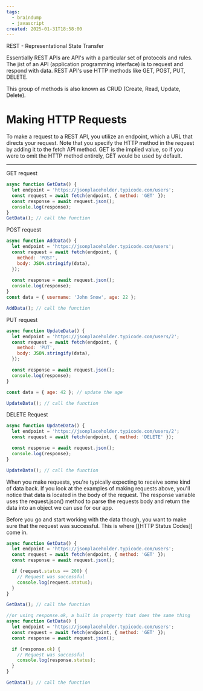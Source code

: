 ```yaml
---
tags:
  - braindump
  - javascript
created: 2025-01-31T18:58:00
---
```

REST - Representational State Transfer 

Essentially REST APIs are API's with a particular set of protocols and rules. The jist of an API (application programming interface) is to request and respond with data. REST API's use HTTP methods like GET, POST, PUT, DELETE.

This group of methods is also known as CRUD (Create, Read, Update, Delete).

# Making HTTP Requests 
To make a request to a REST API, you utilize an endpoint, which a URL that directs your request. Note that you specify the HTTP method in the request by adding it to the fetch API method. GET is the implied value, so if you were to omit the HTTP method entirely, GET would be used by default.
****
GET request
```javascript
async function GetData() {
  let endpoint = 'https://jsonplaceholder.typicode.com/users';
  const request = await fetch(endpoint, { method: 'GET' });
  const response = await request.json();
  console.log(response);
}
GetData(); // call the function
```
POST request
```javascript
async function AddData() {
  let endpoint = 'https://jsonplaceholder.typicode.com/users';
  const request = await fetch(endpoint, {
    method: 'POST',
    body: JSON.stringify(data),
  });
  
  const response = await request.json();
  console.log(response);
}
const data = { username: 'John Snow', age: 22 };

AddData(); // call the function
```
PUT request
```javascript
async function UpdateData() {
  let endpoint = 'https://jsonplaceholder.typicode.com/users/2';
  const request = await fetch(endpoint, {
    method: 'PUT',
    body: JSON.stringify(data),
  });

  const response = await request.json();
  console.log(response);
}

const data = { age: 42 }; // update the age

UpdateData(); // call the function
```
DELETE Request
```javascript
async function UpdateData() {
  let endpoint = 'https://jsonplaceholder.typicode.com/users/2';
  const request = await fetch(endpoint, { method: 'DELETE' });

  const response = await request.json();
  console.log(response);
}

UpdateData(); // call the function
```

When you make requests, you're typically expecting to receive some kind of data back. If you look at the examples of making requests above, you'll notice that data is located in the body of the request. The response variable uses the request.json() method to parse the requests body and return the data into an object we can use for our app. 

Before you go and start working with the data though, you want to make sure that the request was successful. This is where [[HTTP Status Codes]] come in.

```javascript
async function GetData() {
  let endpoint = 'https://jsonplaceholder.typicode.com/users';
  const request = await fetch(endpoint, { method: 'GET' });
  const response = await request.json();

  if (request.status == 200) {
    // Request was successful
    console.log(request.status);
  }
}

GetData(); // call the function

//or using response.ok, a built in property that does the same thing
async function GetData() {
  let endpoint = 'https://jsonplaceholder.typicode.com/users';
  const request = await fetch(endpoint, { method: 'GET' });
  const response = await request.json();

  if (response.ok) {
    // Request was successful
    console.log(response.status);
  }
}

GetData(); // call the function
```